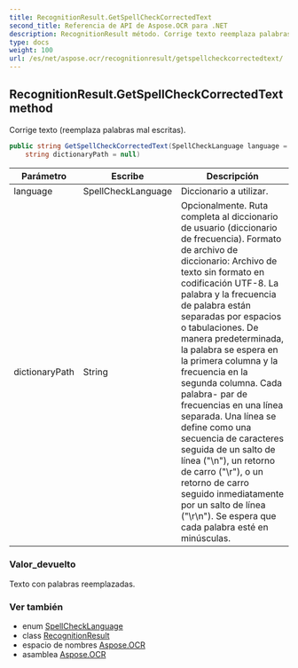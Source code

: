 ```yaml
---
title: RecognitionResult.GetSpellCheckCorrectedText
second_title: Referencia de API de Aspose.OCR para .NET
description: RecognitionResult método. Corrige texto reemplaza palabras mal escritas.
type: docs
weight: 100
url: /es/net/aspose.ocr/recognitionresult/getspellcheckcorrectedtext/
---
```

## RecognitionResult.GetSpellCheckCorrectedText method

Corrige texto (reemplaza palabras mal escritas).

```csharp
public string GetSpellCheckCorrectedText(SpellCheckLanguage language = SpellCheckLanguage.Eng, 
    string dictionaryPath = null)
```

| Parámetro | Escribe | Descripción |
| --- | --- | --- |
| language | SpellCheckLanguage | Diccionario a utilizar. |
| dictionaryPath | String | Opcionalmente. Ruta completa al diccionario de usuario (diccionario de frecuencia). Formato de archivo de diccionario: Archivo de texto sin formato en codificación UTF-8. La palabra y la frecuencia de palabra están separadas por espacios o tabulaciones. De manera predeterminada, la palabra se espera en la primera columna y la frecuencia en la segunda columna. Cada palabra- par de frecuencias en una línea separada. Una línea se define como una secuencia de caracteres seguida de un salto de línea ("\n"), un retorno de carro ("\r"), o un retorno de carro seguido inmediatamente por un salto de línea ("\r\n"). Se espera que cada palabra esté en minúsculas. |

### Valor_devuelto

Texto con palabras reemplazadas.

### Ver también

* enum [SpellCheckLanguage](../../../aspose.ocr.spellchecker/spellchecklanguage/)
* class [RecognitionResult](../)
* espacio de nombres [Aspose.OCR](../../recognitionresult/)
* asamblea [Aspose.OCR](../../../)


